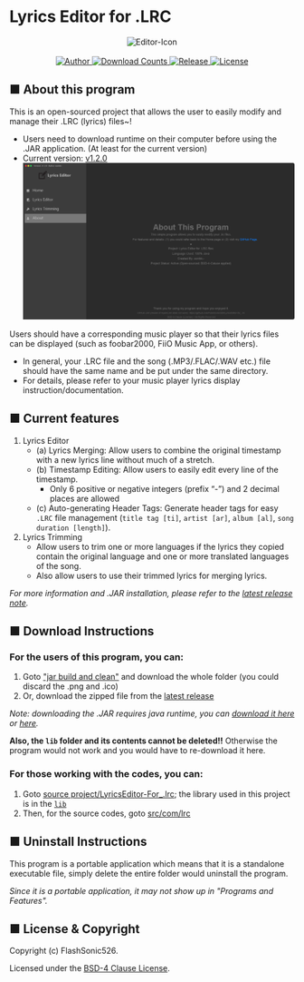 # Lyrics Editor for .LRC
<p align="center">
  <img alt="Editor-Icon" src="https://github.com/sonikkk-526/Lyrics-Editor-for-.LRC/blob/main/jar%20build%20and%20clean/editor_icon.png"><br><br>
  
  <a href="https://github.com/sonikkk-526">
    <img alt="Author" src="https://img.shields.io/badge/Author-FlashSonic526-brightgreen?style=for-the-badge">
  </a>
  
  <a href="https://github.com/sonikkk-526/Lyrics-Editor-for-.LRC/releases/latest">
	<img alt="Download Counts" src="https://img.shields.io/github/downloads/sonikkk-526/Lyrics-Editor-for-.LRC/total?style=for-the-badge">
  </a>
  
  <a href="https://github.com/sonikkk-526/Lyrics-Editor-for-.LRC/releases/latest" target="_blank">
    <img alt="Release" src="https://img.shields.io/github/v/release/FlashSonic526/Lyrics-Editor-for-.LRC?style=for-the-badge">
  </a>
  
  <a href="https://github.com/sonikkk-526/Lyrics-Editor-for-.LRC/blob/main/LICENSE" target="_blank">
    <img alt="License" src="https://img.shields.io/github/license/FlashSonic526/Lyrics-Editor-for-.LRC?style=for-the-badge">
  </a>
</p>

## ■ About this program
This is an open-sourced project that allows the user to easily modify and manage their .LRC (lyrics) files~!
  - Users need to download runtime on their computer before using the .JAR application. (At least for the current version)
  - Current version: [v1.2.0](https://github.com/FlashSonic526/Lyrics-Editor-for-.LRC/releases/latest)
![Lyrics Editor Screenshot](editor_showcase.png)

Users should have a corresponding music player so that their lyrics files can be displayed (such as foobar2000, FiiO Music App, or others).
  - In general, your .LRC file and the song (.MP3/.FLAC/.WAV etc.) file should have the same name and be put under the same directory.
  - For details, please refer to your music player lyrics display instruction/documentation.

## ■ Current features
1. Lyrics Editor
   - (a) Lyrics Merging: Allow users to combine the original timestamp with a new lyrics line without much of a stretch.
   - (b) Timestamp Editing: Allow users to easily edit every line of the timestamp.
     - Only 6 positive or negative integers (prefix “-”) and 2 decimal places are allowed
   - (c) Auto-generating Header Tags: Generate header tags for easy `.LRC` file management (`title tag [ti]`, `artist [ar]`, `album [al]`, `song duration [length]`).
2. Lyrics Trimming
   - Allow users to trim one or more languages if the lyrics they copied contain the original language and one or more translated languages of the song.
   - Also allow users to use their trimmed lyrics for merging lyrics.

_*For more information and .JAR installation, please refer to the [latest release note](https://github.com/FlashSonic526/Lyrics-Editor-for-.LRC/releases).*_


## ■ Download Instructions
### For the users of this program, you can:
1. Goto ["jar build and clean"](jar%20build%20and%20clean/) and download the whole folder (you could discard the .png and .ico)
2. Or, download the zipped file from the [latest release](https://github.com/FlashSonic526/Lyrics-Editor-for-.LRC/releases/latest)

_Note: downloading the .JAR requires java runtime, you can [download it here](https://java.com/en/download/manual.jsp) or [here](https://www.oracle.com/java/technologies/downloads/)._

**Also, the `lib` folder and its contents cannot be deleted!!** Otherwise the program would not work and you would have to re-download it here.


### For those working with the codes, you can:
1. Goto [source project/LyricsEditor-For_.lrc](source%20project/LyricsEditor-For_.lrc/); the library used in this project is in the [`lib`](source%20project/LyricsEditor-For_.lrc/lib)
2. Then, for the source codes, goto [src/com/lrc](source%20project/LyricsEditor-For_.lrc/src/com/lrc)

## ■ Uninstall Instructions
This program is a portable application which means that it is a standalone executable file, simply delete the entire folder would uninstall the program.

_*Since it is a portable application, it may not show up in "Programs and Features".*_

## ■ License & Copyright
Copyright (c) FlashSonic526.

Licensed under the [BSD-4 Clause License](LICENSE).